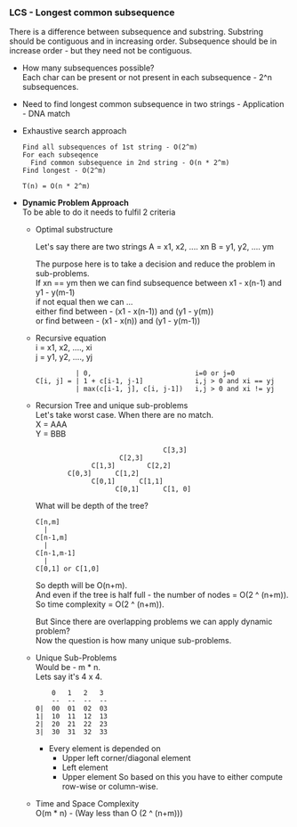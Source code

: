 ### LCS - Longest common subsequence

There is a difference between subsequence and substring. Substring should be contiguous and in increasing order.
Subsequence should be in increase order - but they need not be contiguous.

- How many subsequences possible?  
  Each char can be present or not present in each subsequence - 2^n subsequences.

- Need to find longest common subsequence in two strings - Application - DNA match

- Exhaustive search approach  
  ```
  Find all subsequences of 1st string - O(2^m)
  For each subseqence
    Find common subsequence in 2nd string - O(n * 2^m)
  Find longest - O(2^m)
  
  T(n) = O(n * 2^m)
  ```

- **Dynamic Problem Approach**  
  To be able to do it needs to fulfil 2 criteria

  - Optimal substructure  
    
    Let's say there are two strings
    A = x1, x2, .... xn
    B = y1, y2, .... ym
    
    The purpose here is to take a decision and reduce the problem in sub-problems.  
    If xn == ym then we can find subsequence between x1 - x(n-1) and y1 - y(m-1)  
    if not equal then we can ...  
        either find between - (x1 - x(n-1)) and (y1 - y(m))  
        or find between - (x1 - x(n)) and (y1 - y(m-1))  

  - Recursive equation  
    i = x1, x2, ...., xi   
    j = y1, y2, ...., yj  

    ```
              | 0,                          i=0 or j=0  
    C[i, j] = | 1 + c[i-1, j-1]             i,j > 0 and xi == yj  
              | max(c[i-1, j], c[i, j-1])   i,j > 0 and xi != yj  
    ```


  - Recursion Tree and unique sub-problems  
    Let's take worst case. When there are no match.  
    X = AAA  
    Y = BBB  
    ```
                                    C[3,3]
                         C[2,3]
                  C[1,3]        C[2,2]
            C[0,3]      C[1,2]
                  C[0,1]      C[1,1]
                        C[0,1]      C[1, 0]
    ```
                        
    What will be depth of the tree?
    ```
    C[n,m]
      |
    C[n-1,m] 
      |
    C[n-1,m-1]
      |
    C[0,1] or C[1,0]
    ```
    
    So depth will be O(n+m).  
    And even if the tree is half full - the number of nodes = O(2 ^ (n+m)).  
    So time complexity = O(2 ^ (n+m)).  
    
    But Since there are overlapping problems we can apply dynamic problem?  
    Now the question is how many unique sub-problems.  
  
  - Unique Sub-Problems  
    Would be - m * n.  
    Lets say it's 4 x 4.  
    ```
        0   1   2   3
        --  --  --  --
    0|  00  01  02  03
    1|  10  11  12  13
    2|  20  21  22  23
    3|  30  31  32  33
    ```
    - Every element is depended on  
      - Upper left corner/diagonal element
      - Left element
      - Upper element
    So based on this you have to either compute row-wise or column-wise.
    
  - Time and Space Complexity   
    O(m * n) - (Way less than O (2 ^ (n+m)))
